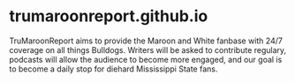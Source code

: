 # trumaroonreport.github.io
TruMaroonReport aims to provide the Maroon and White fanbase with 24/7 coverage on all things Bulldogs. Writers will be asked to contribute regulary, podcasts will allow the audience to become more engaged, and our goal is to become a daily stop for diehard Mississippi State fans.
